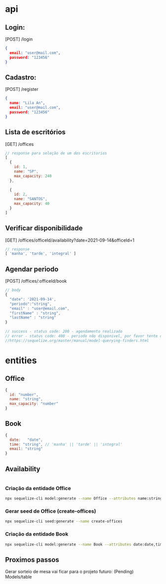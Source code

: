 # api

## Login:
[POST] /login
```json
{
  email: "user@mail.com",
  password: "123456"
}
```
 
## Cadastro:
[POST] /register
```json
{
  name: "Lila An",
  email: "user@mail.com",
  password: "123456"
}
```
 
## Lista de escritórios
[GET] /offices
```javascript
// response para seleção de um dos escritorios
[
  {
    id: 1,
    name: "SP",
    max_capacity: 240
  },
 
  {
    id: 2,
    name: "SANTOS",
    max_capacity: 40
  }
]
```
 
## Verificar disponibilidade
[GET] /offices/officeId/availability?date=2021-09-14&officeId=1
 
```javascript
// response
[ 'manha', 'tarde', 'integral' ]
```
 
## Agendar periodo
[POST] /offices/:officeId/book
```javascript
// body
{
  "date": '2021-09-14',
  "periodo":"string", 
  "email" : "user@email.com",
  "firstName" : "string",
  "lastName" : "string"
}
 
// success - status code: 200 - agendamento realizado
// error - status code: 400 - periodo não disponivel, por favor tente outro dia ou horário
//https://sequelize.org/master/manual/model-querying-finders.html
```

# entities

## Office
```javascript
{
  id: "number", 
  name: "string",
  max_capacity: "number"
}
```
## Book
```javascript
{
  date:   "date",
  time: "string", // 'manha' || 'tarde' || 'integral'
  email: "string"
}

```
## Availability
```javascript

```


### Criação da entidade Office
```bash
npx sequelize-cli model:generate --name Office --attributes name:string,max_capacity:integer
```
### Gerar seed de Office (create-offices)
```bash
npx sequelize-cli seed:generate --name create-offices
```

### Criação da entidade Book
```bash
npx sequelize-cli model:generate --name Book --attributes date:date,time:string,email:string
```

## Proximos passos
Gerar sorteio de mesa vai ficar para o projeto futuro: 
(Pending) Models/table